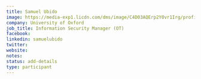 ```yaml
---
title: Samuel Ubido
image: https://media-exp1.licdn.com/dms/image/C4D03AQErp2Y0vr1Irg/profile-displayphoto-shrink_400_400/0/1646011261083?e=1651708800&v=beta&t=6Y7MDp26htAoZ96ND0vnhe16OjSNNlDfYvWHBWJ7Ea4
company: University of Oxford
job_title: Information Security Manager (OT) 
facebook:
linkedin: samuelubido
twitter:
website:
notes:
status: add-details
type: participant
---
```


<!-- put more details about participant here -->

